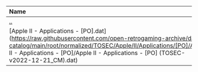 |Name|Size|
|:---|---:|
|[..](../index.html)|DIR|
|[Apple II - Applications - [PO].dat](https://raw.githubusercontent.com/open-retrogaming-archive/dat-catalog/main/root/normalized/TOSEC/Apple/II/Applications/[PO]/Apple II - Applications - [PO]/Apple II - Applications - [PO] (TOSEC-v2022-12-21_CM).dat)|259957|
